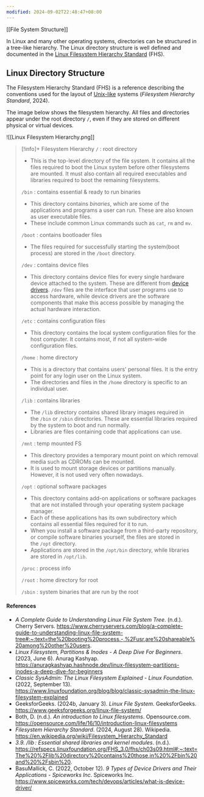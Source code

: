 ```yaml
---
modified: 2024-09-02T22:48:47+08:00
---
```

[[File System Structure]]

In Linux and many other operating systems, directories can be structured in a tree-like hierarchy. The Linux directory structure is well defined and documented in the [Linux Filesystem Hierarchy Standard](http://www.pathname.com/fhs/) (FHS).
## Linux Directory Structure

The Filesystem Hierarchy Standard (FHS) is a reference describing the conventions used for the layout of [Unix-like](https://en.wikipedia.org/wiki/Unix-like) systems (_Filesystem Hierarchy Standard_, 2024). 

The image below shows the filesystem hierarchy. All files and directories appear under the root directory `/`, even if they are stored on different physical or virtual devices. 

![[Linux Filesystem Hierarchy.png]]


>[!info]+ Filesystem Hierarchy
>`/` : root directory
>	- This is the top-level directory of the file system. It contains all the files required to boot the Linux system before other filesystems are mounted. It must also contain all required executables and libraries required to boot the remaining filesystems. 
>
>`/bin` : contains essential & ready to run binaries
>	- This directory contains _binaries_, which are some of the applications and programs a user can run. These are also known as user executable files.
>	- These include common Linux commands such as `cat`, `rm` and `mv`.
>
>`/boot` : contains bootloader files
>	- The files required for successfully starting the system(boot process) are stored in the `/boot` directory. 
>
>`/dev` : contains device files
>	- This directory contains device files for every single hardware device attached to the system. These are different from [device drivers](https://www.spiceworks.com/tech/devops/articles/what-is-device-driver/). `/dev` files are the interface that user programs use to access hardware, while device drivers are the software components that make this access possible by managing the actual hardware interaction.
>
>`/etc` : contains configuration files
>	- This directory contains the local system configuration files for the host computer. It contains most, if not all system-wide configuration files.
>	  
>`/home` : home directory
>	- This is a directory that contains users' personal files. It is the entry point for any login user on the Linux system. 
>	- The directories and files in the `/home` directory is specific to an individual user. 
>	  
>`/lib` : contains libraries
>	- The `/lib` directory contains shared library images required in the `/bin` or `/sbin` directories. These are essential libraries required by the system to boot and run normally.
>	- Libraries are files containing code that applications can use. 
>
>`/mnt` : temp mounted FS
>	- This directory provides a temporary mount point on which removal media such as CDROMs can be mounted. 
>	- It is used to mount storage devices or partitions manually. However, it is not used very often nowadays.
>
>`/opt` : optional software packages
>	-  This directory contains add-on applications or software packages that are not installed through your operating system package manager. 
>	- Each of these applications has its own subdirectory which contains all essential files required for it to run.
>	- When you install a software package from a third-party repository, or compile software binaries yourself, the files are stored in the `/opt` directory.
>	- Applications are stored in the `/opt/bin` directory, while libraries are stored in `/opt/lib`.
>
>`/proc` : process info
>
>`/root` : home directory for root
>
>`/sbin` : system binaries that are run by the root










#### References
- _A Complete Guide to Understanding Linux File System Tree_. (n.d.). Cherry Servers. https://www.cherryservers.com/blog/a-complete-guide-to-understanding-linux-file-system-tree#:~:text=the%20booting%20process.-,%2Fusr,are%20shareable%20among%20other%20users. 
- _Linux Filesystem, Partitions & Inodes - A Deep Dive For Beginners_. (2023, June 6). Anurag Kashyap. https://anuragkashyap.hashnode.dev/linux-filesystem-partitions-inodes-a-deep-dive-for-beginners
- _Classic SysAdmin: The Linux Filesystem Explained - Linux Foundation_. (2022, September 13). https://www.linuxfoundation.org/blog/blog/classic-sysadmin-the-linux-filesystem-explained
- GeeksforGeeks. (2024b, January 3). _Linux File System_. GeeksforGeeks. https://www.geeksforgeeks.org/linux-file-system/
- Both, D. (n.d.). _An introduction to Linux filesystems_. Opensource.com. https://opensource.com/life/16/10/introduction-linux-filesystems
- _Filesystem Hierarchy Standard_. (2024, August 28). Wikipedia. https://en.wikipedia.org/wiki/Filesystem_Hierarchy_Standard
- _3.9. /lib : Essential shared libraries and kernel modules_. (n.d.). https://refspecs.linuxfoundation.org/FHS_3.0/fhs/ch03s09.html#:~:text=The%20%2Flib%20directory%20contains%20those,in%20%2Fbin%20and%20%2Fsbin%20.
- BasuMallick, C. (2022, October 12). _9 Types of Device Drivers and Their Applications - Spiceworks Inc_. Spiceworks Inc. https://www.spiceworks.com/tech/devops/articles/what-is-device-driver/


